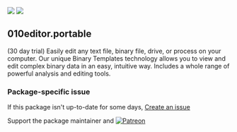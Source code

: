 [![](https://img.shields.io/chocolatey/v/010editor.portable?color=green&label=010editor.portable)](https://chocolatey.org/packages/010editor.portable) [![](https://img.shields.io/chocolatey/dt/010editor.portable)](https://chocolatey.org/packages/010editor.portable)

## 010editor.portable
(30 day trial) Easily edit any text file, binary file, drive, or process on your computer. 
Our unique Binary Templates technology allows you to view and edit complex binary data in an 
easy, intuitive way. Includes a whole range of powerful analysis and editing tools.

### Package-specific issue
If this package isn't up-to-date for some days, [Create an issue](https://github.com/tunisiano187/Chocolatey-packages/issues/new/choose)

Support the package maintainer and [![Patreon](https://cdn.jsdelivr.net/gh/tunisiano187/Chocolatey-packages@d15c4e19c709e7148588d4523ffc6dd3cd3c7e5e/icons/patreon.png)](https://www.patreon.com/tunisiano)